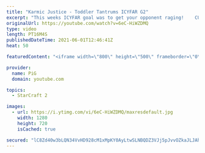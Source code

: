 ```yaml
---
title: "Karmic Justice - Toddler Tantrums ICYFAR G2"
excerpt: "This weeks ICYFAR goal was to get your opponent raging!    CURRENT LIQUID REIGN ICYFAR CHALLENGE: \"Peeping Tom\" - Get vision of as much as you can through mapvision, scouting or whatever comes to your mind! During Liquid Reign ICYFARs there is a clear set of rules for submissions! https://pastebin.com/raw/wPHHTMKT"
originalUrl: https://youtube.com/watch?v=6eC-HiWZDMQ
type: video
length: PT16M4S
publishedDateTime: 2021-06-01T12:46:41Z
heat: 50

featuredContent: "<iframe width=\"800\" height=\"500\" frameborder=\"0\" src=\"https://www.youtube.com/embed/6eC-HiWZDMQ\" allow=\"accelerometer; autoplay; encrypted-media; gyroscope; picture-in-picture\" allowfullscreen></iframe>"

provider:
  name: PiG
  domain: youtube.com

topics:
  - StarCraft 2

images:
  - url: https://i.ytimg.com/vi/6eC-HiWZDMQ/maxresdefault.jpg
    width: 1280
    height: 720
    isCached: true

secured: "lC8Zd40w3bLQN34VvHD928cM1xMpKY0AyLtwSLNBQDZ3VJj5pJvvOZkaJLJAhyt7uhhIrZuc/agVG0jee1EbZU+hKijWM5GzvpNBpkzscukXcpdXlM34O5PqNDPqHTdV1IDmY2GMzPIqwkb8jhYAOCZ1ZDqsAcFiQPQpBkjuDIvO7xfjVBCiDp8mBqYoO7pzcQbNR5t+RWh9TxUvPQ2x0jnmvou+bmhIddDbJTSfQtsVIYbcwazsXmzezIdbVPvbXv2lV9t6Nmpd0QgYiY/qhNNKNy5u9P1+luS0EhZI8tgog+AkeoCBp0qX1YByM3deYJc4NjMDEQn3ylTfGtdVvVSjKf6N2Bew0bDU3KeygxDGJD4pHmCS4ydBLL3yL9QNBOOKafDCl3k96jQO+pEJsPerKGAHT4a4ChMWFteCiCE=;Xbam8JUzWDKxuGr4K56g8A=="
---
```


